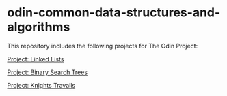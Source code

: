 # odin-common-data-structures-and-algorithms

This repository includes the following projects for The Odin Project:

[Project: Linked Lists](https://www.theodinproject.com/lessons/javascript-linked-lists)

[Project: Binary Search Trees](https://www.theodinproject.com/lessons/javascript-binary-search-trees)

[Project: Knights Travails](https://www.theodinproject.com/lessons/javascript-knights-travails)



